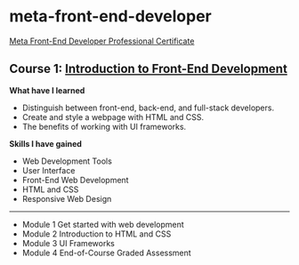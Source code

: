 # meta-front-end-developer
[Meta Front-End Developer Professional Certificate](https://www.coursera.org/professional-certificates/meta-front-end-developer)


## Course 1: [Introduction to Front-End Development](https://www.coursera.org/learn/introduction-to-front-end-development?specialization=meta-front-end-developer)
**What have I learned**
- Distinguish between front-end, back-end, and full-stack developers.
- Create and style a webpage with HTML and CSS.
- The benefits of working with UI frameworks.
  
**Skills I have gained**
- Web Development Tools
- User Interface
- Front-End Web Development
- HTML and CSS
- Responsive Web Design
---
- Module 1 Get started with web development
- Module 2 Introduction to HTML and CSS
- Module 3 UI Frameworks
- Module 4 End-of-Course Graded Assessment
